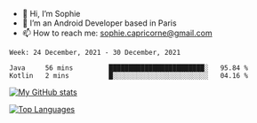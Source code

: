 - 👋 Hi, I’m Sophie
- 👀 I’m an Android Developer based in Paris
- 📫 How to reach me: sophie.capricorne@gmail.com


<!--START_SECTION:waka-->
```text
Week: 24 December, 2021 - 30 December, 2021

Java     56 mins         ████████████████████████░   95.84 % 
Kotlin   2 mins          █░░░░░░░░░░░░░░░░░░░░░░░░   04.16 % 
```
<!--END_SECTION:waka-->

[![My GitHub stats](https://github-readme-stats.vercel.app/api?username=sophicapri&show_icons=true&theme=buefy)](https://github.com/anuraghazra/github-readme-stats)

[![Top Languages](https://github-readme-stats.vercel.app/api/top-langs/?username=sophicapri&langs_count=2&layout=compact)](https://github.com/anuraghazra/github-readme-stats)

